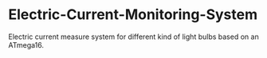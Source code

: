 # Electric-Current-Monitoring-System
Electric current measure system for different kind of light bulbs based on an ATmega16.
